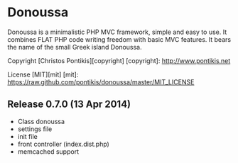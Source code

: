Donoussa
========

Donoussa is a minimalistic PHP MVC framework, simple and easy to use. It combines FLAT PHP code writing freedom with basic MVC features. It bears the name of the small Greek island Donoussa.

Copyright [Christos Pontikis][copyright]
[copyright]: http://www.pontikis.net

License [MIT][mit]
[mit]: https://raw.github.com/pontikis/donoussa/master/MIT_LICENSE


Release 0.7.0 (13 Apr 2014)
---------------------------
* Class donoussa
* settings file
* init file
* front controller (index.dist.php)
* memcached support